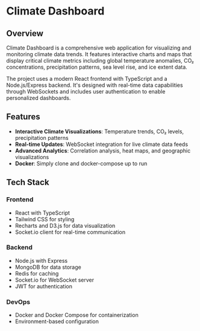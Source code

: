 # Climate Dashboard

## Overview

Climate Dashboard is a comprehensive web application for visualizing and monitoring climate data trends. It features interactive charts and maps that display critical climate metrics including global temperature anomalies, CO₂ concentrations, precipitation patterns, sea level rise, and ice extent data.

The project uses a modern React frontend with TypeScript and a Node.js/Express backend. It's designed with real-time data capabilities through WebSockets and includes user authentication to enable personalized dashboards.

## Features

- **Interactive Climate Visualizations**: Temperature trends, CO₂ levels, precipitation patterns
- **Real-time Updates**: WebSocket integration for live climate data feeds
- **Advanced Analytics**: Correlation analysis, heat maps, and geographic visualizations
- **Docker**: Simply clone and docker-compose up to run

## Tech Stack

### Frontend
- React with TypeScript
- Tailwind CSS for styling
- Recharts and D3.js for data visualization
- Socket.io client for real-time communication

### Backend
- Node.js with Express
- MongoDB for data storage
- Redis for caching
- Socket.io for WebSocket server
- JWT for authentication

### DevOps
- Docker and Docker Compose for containerization
- Environment-based configuration